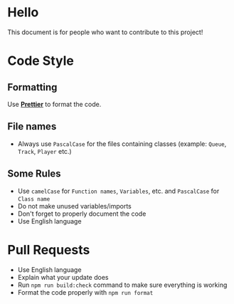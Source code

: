 # Hello
This document is for people who want to contribute to this project!

# Code Style

## Formatting
Use **[Prettier](https://prettier.io)** to format the code.

## File names
- Always use `PascalCase` for the files containing classes (example: `Queue`, `Track`, `Player` etc.)

## Some Rules
- Use `camelCase` for `Function names`, `Variables`, etc. and `PascalCase` for `Class name`
- Do not make unused variables/imports
- Don't forget to properly document the code
- Use English language

# Pull Requests
- Use English language
- Explain what your update does
- Run `npm run build:check` command to make sure everything is working
- Format the code properly with `npm run format`